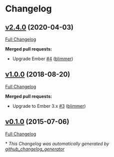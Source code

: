 # Changelog

## [v2.4.0](https://github.com/blimmer/ember-cli-shrug/tree/v2.4.0) (2020-04-03)

[Full Changelog](https://github.com/blimmer/ember-cli-shrug/compare/v1.0.0...v2.4.0)

**Merged pull requests:**

- Upgrade Ember [\#4](https://github.com/blimmer/ember-cli-shrug/pull/4) ([blimmer](https://github.com/blimmer))

## [v1.0.0](https://github.com/blimmer/ember-cli-shrug/tree/v1.0.0) (2018-08-20)

[Full Changelog](https://github.com/blimmer/ember-cli-shrug/compare/v0.1.0...v1.0.0)

**Merged pull requests:**

- Upgrade to Ember 3.x [\#3](https://github.com/blimmer/ember-cli-shrug/pull/3) ([blimmer](https://github.com/blimmer))

## [v0.1.0](https://github.com/blimmer/ember-cli-shrug/tree/v0.1.0) (2015-07-06)

[Full Changelog](https://github.com/blimmer/ember-cli-shrug/compare/ff0eddb0bc24e772ad9b38668edfb3af5077a415...v0.1.0)



\* *This Changelog was automatically generated by [github_changelog_generator](https://github.com/github-changelog-generator/github-changelog-generator)*
